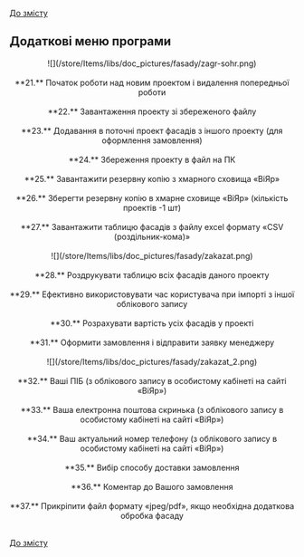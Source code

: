 [До змісту](/service/doc/?cid=fasad-mdf)
## Додаткові меню програми
<center>
![](/store/Items/libs/doc_pictures/fasady/zagr-sohr.png) <br><br>
**21.** Початок роботи над новим проектом і видалення попередньої роботи <br><br>
**22.** Завантаження проекту зі збереженого файлу <br><br>
**23.** Додавання в поточні проект фасадів з іншого проекту (для оформлення замовлення) <br><br>
**24.** Збереження проекту в файл на ПК <br><br>
**25.** Завантажити резервну копію з хмарного сховища «ВіЯр» <br><br>
**26.** Зберегти резервну копію в хмарне сховище «ВіЯр» (кількість проектів -1 шт) <br><br>
**27.** Завантажити таблицю фасадів з файлу excel формату «CSV (роздільник-кома)» <br><br>
![](/store/Items/libs/doc_pictures/fasady/zakazat.png) <br><br>
**28.** Роздрукувати таблицю всіх фасадів даного проекту <br><br>
**29.** Ефективно використовувати час користувача при імпорті з іншої облікового запису <br><br>
**30.** Розрахувати вартість усіх фасадів у проекті <br><br>
**31.** Оформити замовлення і відправити заявку менеджеру <br><br> 
![](/store/Items/libs/doc_pictures/fasady/zakazat_2.png) <br><br>
**32.** Ваші ПІБ (з облікового запису в особистому кабінеті на сайті «ВіЯр»)<br><br>
**33.** Ваша електронна поштова скринька (з облікового запису в особистому кабінеті на сайті «ВіЯр»)<br><br>
**34.** Ваш актуальний номер телефону (з облікового запису в особистому кабінеті на сайті «ВіЯр»)<br><br>
**35.** Вибір способу доставки замовлення<br><br> 
**36.** Коментар до Вашого замовлення<br><br> 
**37.** Прикріпити файл формату «jpeg/pdf», якщо необхідна додаткова обробка фасаду <br><br> 
</center>



[До змісту](/service/doc/?cid=fasad-mdf)
